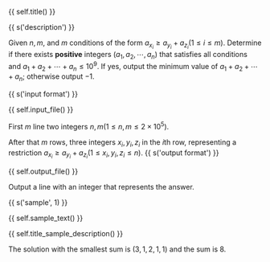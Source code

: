 {{ self.title() }}


{{ s('description') }}

Given $n,m$, and $m$ conditions of the form $a_{x_i}\ge a_{y_i}+a_{z_i}(1 \le i \le m)$. Determine if there exists **positive** integers $(a_1,a_2,\cdots,a_n)$ that satisfies all conditions and $a_1+a_2+\cdots+a_n \le 10^{9}$. If yes, output the minimum value of $a_1+a_2+\cdots+a_n$; otherwise output $-1$.

{{ s('input format') }}

{{ self.input_file() }}

First $m$ line two integers $n,m(1 \le n,m \le 2\times 10^5)$.

After that $m$ rows, three integers $x_i,y_i,z_i$ in the $i$th row, representing a restriction $a_{x_i}\ge a_{y_i}+a_{z_i}(1\le x_i,y_i,z_i \le n)$.
{{ s('output format') }}

{{ self.output_file() }}

Output a line with an integer that represents the answer.

{{ s('sample', 1) }}

{{ self.sample_text() }}


{{ self.title_sample_description() }}

The solution with the smallest sum is $(3,1,2,1,1)$ and the sum is $8$.

